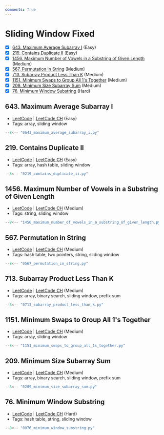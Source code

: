 ```yaml
---
comments: True
---
```


# Sliding Window Fixed

- [x] [643. Maximum Average Subarray I](https://leetcode.cn/problems/maximum-average-subarray-i/) (Easy)
- [x] [219. Contains Duplicate II](https://leetcode.cn/problems/contains-duplicate-ii/) (Easy)
- [x] [1456. Maximum Number of Vowels in a Substring of Given Length](https://leetcode.cn/problems/maximum-number-of-vowels-in-a-substring-of-given-length/) (Medium)
- [x] [567. Permutation in String](https://leetcode.cn/problems/permutation-in-string/) (Medium)
- [x] [713. Subarray Product Less Than K](https://leetcode.cn/problems/subarray-product-less-than-k/) (Medium)
- [x] [1151. Minimum Swaps to Group All 1's Together](https://leetcode.cn/problems/minimum-swaps-to-group-all-1s-together/) (Medium)
- [x] [209. Minimum Size Subarray Sum](https://leetcode.cn/problems/minimum-size-subarray-sum/) (Medium)
- [x] [76. Minimum Window Substring](https://leetcode.cn/problems/minimum-window-substring/) (Hard)

## 643. Maximum Average Subarray I

-   [LeetCode](https://leetcode.com/problems/maximum-average-subarray-i/) | [LeetCode CH](https://leetcode.cn/problems/maximum-average-subarray-i/) (Easy)
-   Tags: array, sliding window

```python title="643. Maximum Average Subarray I"
--8<-- "0643_maximum_average_subarray_i.py"
```

## 219. Contains Duplicate II

-   [LeetCode](https://leetcode.com/problems/contains-duplicate-ii/) | [LeetCode CH](https://leetcode.cn/problems/contains-duplicate-ii/) (Easy)
-   Tags: array, hash table, sliding window

```python title="219. Contains Duplicate II"
--8<-- "0219_contains_duplicate_ii.py"
```

## 1456. Maximum Number of Vowels in a Substring of Given Length

-   [LeetCode](https://leetcode.com/problems/maximum-number-of-vowels-in-a-substring-of-given-length/) | [LeetCode CH](https://leetcode.cn/problems/maximum-number-of-vowels-in-a-substring-of-given-length/) (Medium)
-   Tags: string, sliding window

```python title="1456. Maximum Number of Vowels in a Substring of Given Length"
--8<-- "1456_maximum_number_of_vowels_in_a_substring_of_given_length.py"
```

## 567. Permutation in String

-   [LeetCode](https://leetcode.com/problems/permutation-in-string/) | [LeetCode CH](https://leetcode.cn/problems/permutation-in-string/) (Medium)
-   Tags: hash table, two pointers, string, sliding window

```python title="567. Permutation in String"
--8<-- "0567_permutation_in_string.py"
```

## 713. Subarray Product Less Than K

-   [LeetCode](https://leetcode.com/problems/subarray-product-less-than-k/) | [LeetCode CH](https://leetcode.cn/problems/subarray-product-less-than-k/) (Medium)
-   Tags: array, binary search, sliding window, prefix sum

```python title="713. Subarray Product Less Than K"
--8<-- "0713_subarray_product_less_than_k.py"
```

## 1151. Minimum Swaps to Group All 1's Together

-   [LeetCode](https://leetcode.com/problems/minimum-swaps-to-group-all-1s-together/) | [LeetCode CH](https://leetcode.cn/problems/minimum-swaps-to-group-all-1s-together/) (Medium)
-   Tags: array, sliding window

```python title="1151. Minimum Swaps to Group All 1's Together"
--8<-- "1151_minimum_swaps_to_group_all_1s_together.py"
```

## 209. Minimum Size Subarray Sum

-   [LeetCode](https://leetcode.com/problems/minimum-size-subarray-sum/) | [LeetCode CH](https://leetcode.cn/problems/minimum-size-subarray-sum/) (Medium)
-   Tags: array, binary search, sliding window, prefix sum

```python title="209. Minimum Size Subarray Sum"
--8<-- "0209_minimum_size_subarray_sum.py"
```

## 76. Minimum Window Substring

-   [LeetCode](https://leetcode.com/problems/minimum-window-substring/) | [LeetCode CH](https://leetcode.cn/problems/minimum-window-substring/) (Hard)
-   Tags: hash table, string, sliding window

```python title="76. Minimum Window Substring"
--8<-- "0076_minimum_window_substring.py"
```
